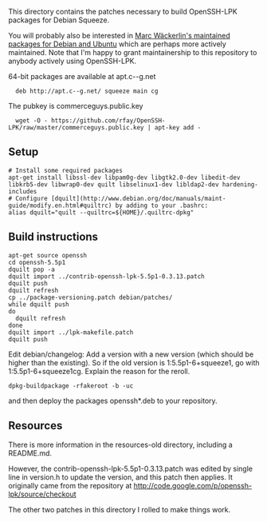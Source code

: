 This directory contains the patches necessary to build OpenSSH-LPK packages
for Debian Squeeze.

You will probably also be interested in [Marc Wäckerlin's maintained packages for Debian and Ubuntu](http://marc.xn--wckerlin-0za.ch/computer/blog/ssh_and_ldap)
which are perhaps more actively maintained. Note that I'm happy to grant maintainership to this repository to anybody actively using OpenSSH-LPK.

64-bit packages are available at apt.c--g.net 

      deb http://apt.c--g.net/ squeeze main cg

The pubkey is commerceguys.public.key

      wget -O - https://github.com/rfay/OpenSSH-LPK/raw/master/commerceguys.public.key | apt-key add -

## Setup

    # Install some required packages
    apt-get install libssl-dev libpam0g-dev libgtk2.0-dev libedit-dev libkrb5-dev libwrap0-dev quilt libselinux1-dev libldap2-dev hardening-includes
    # Configure [dquilt](http://www.debian.org/doc/manuals/maint-guide/modify.en.html#quiltrc) by adding to your .bashrc:
    alias dquilt="quilt --quiltrc=${HOME}/.quiltrc-dpkg" 


## Build instructions

    apt-get source openssh
    cd openssh-5.5p1
    dquilt pop -a
    dquilt import ../contrib-openssh-lpk-5.5p1-0.3.13.patch
    dquilt push
    dquilt refresh
    cp ../package-versioning.patch debian/patches/
    while dquilt push
    do
      dquilt refresh
    done
    dquilt import ../lpk-makefile.patch
    dquilt push

Edit debian/changelog: Add a version with a new version (which should be higher than the existing). So if the old version is 1:5.5p1-6+squeeze1, go with 1:5.5p1-6+squeeze1cg. Explain the reason for the reroll.

    dpkg-buildpackage -rfakeroot -b -uc

and then deploy the packages openssh*.deb to your repository.

## Resources

There is more information in the resources-old directory, including a README.md.

However, the contrib-openssh-lpk-5.5p1-0.3.13.patch was edited by single line in version.h to update the version, and this patch then applies. It originally came from the repository at http://code.google.com/p/openssh-lpk/source/checkout

The other two patches in this directory I rolled to make things work.
